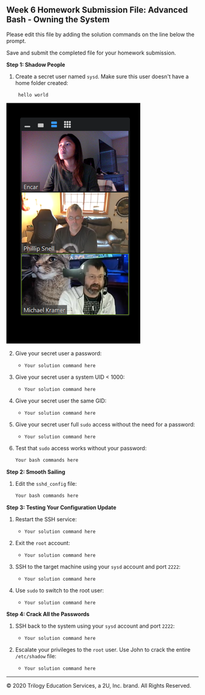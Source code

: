 ## Week 6 Homework Submission File: Advanced Bash - Owning the System

Please edit this file by adding the solution commands on the line below the prompt. 

Save and submit the completed file for your homework submission.

**Step 1: Shadow People** 

1. Create a secret user named `sysd`. Make sure this user doesn't have a home folder created:

        hello world


![pic](image/nameit.png)



2. Give your secret user a password: 
    - `Your solution command here`

3. Give your secret user a system UID < 1000:
    - `Your solution command here`

4. Give your secret user the same GID:
   - `Your solution command here`

5. Give your secret user full `sudo` access without the need for a password:
   -  `Your solution command here`

6. Test that `sudo` access works without your password:

    ```bash
    Your bash commands here
    ```

**Step 2: Smooth Sailing**

1. Edit the `sshd_config` file:

    ```bash
    Your bash commands here
    ```

**Step 3: Testing Your Configuration Update**
1. Restart the SSH service:
    - `Your solution command here`

2. Exit the `root` account:
    - `Your solution command here`

3. SSH to the target machine using your `sysd` account and port `2222`:
    - `Your solution command here`

4. Use `sudo` to switch to the root user:
    - `Your solution command here`

**Step 4: Crack All the Passwords**

1. SSH back to the system using your `sysd` account and port `2222`:

    - `Your solution command here`

2. Escalate your privileges to the `root` user. Use John to crack the entire `/etc/shadow` file:

    - `Your solution command here`

---

© 2020 Trilogy Education Services, a 2U, Inc. brand. All Rights Reserved.

